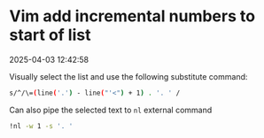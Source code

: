 # Vim add incremental numbers to start of list

2025-04-03 12:42:58

Visually select the list and use the following substitute command:

```bash
s/^/\=(line('.') - line("'<") + 1) . '. ' /
```

Can also pipe the selected text to `nl` external command

```bash
!nl -w 1 -s '. '
```
